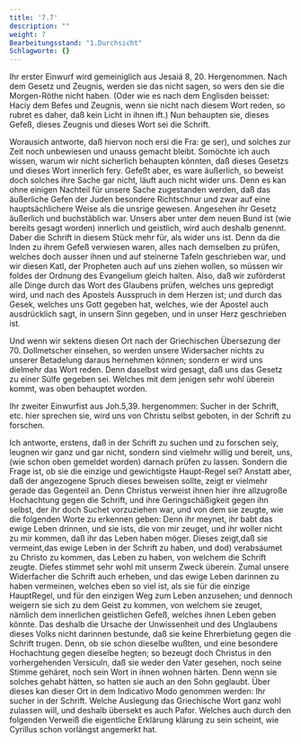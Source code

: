 ```yaml
---
title: '7.7'
description: ""
weight: 7
Bearbeitungsstand: "1.Durchsicht"
Schlagworte: {}
---
```

<!-- Seite 134 -->


Ihr erster Einwurf wird gemeiniglich aus Jesaiá 8, 20. Hergenommen. Nach dem Gesetz und Zeugnis, werden sie das nicht sagen, so wers den sie die Morgen-Röthe nicht haben. (Oder wie es nach dem Englisden beisset: Haciy dem Befes und Zeugnis, wenn sie nicht nach diesem Wort reden, so rubret es daher, daß kein Licht in ihnen ift.) Nun behaupten sie, dieses Gefeß, dieses Zeugnis und dieses Wort sei die Schrift.

Worausich antworte, daß hiervon noch ersi die Fra: ge ser), und solches zur Zeit noch unbewiesen und unauss gemacht bleibt. Somöchte ich auch wissen, warum wir nicht sicherlich behaupten könnten, daß dieses Gesetzs und dieses Wort innerlich fery. Gefeßt aber, es ware äußerlich, so beweist doch solches ihre Sache gar nicht,<!-- Seite 135 -->
läuft auch nicht wider uns. Denn es kan ohne einigen
Nachteil für unsere Sache zugestanden werden, daß
das äußerliche Gefen der Juden besondere Richtschnur
und zwar auf eine hauptsächlichere Weise als die unsrige
gewesen. Angesehen ihr Gesetz äußerlich und buchstäblich
war. Unsers aber unter dem neuen Bund ist
(wie bereits gesagt worden) innerlich und geistlich,
wird auch deshalb genennt. Daber die Schrift in diesem
Stück mehr für, als wider uns ist. Denn da die Inden
zu ihrem Gefeß verwiesen waren, alles nach demselben
zu prüfen, welches doch ausser ihnen und auf steinerne
Tafeln geschrieben war, und wir diesen Katl, der
Propheten auch auf uns ziehen wollen, so müssen wir
foldes der Ordnung des Evangelium gleich halten. Also,
daß wir zuförderst alle Dinge durch das Wort des
Glaubens prüfen, welches uns gepredigt wird, und
nach des Apostels Ausspruch in dem Herzen ist; und
durch das Gesek, welches uns Gott gegeben hat, welches,
wie der Apostel auch ausdrücklich sagt, in unsern
Sinn gegeben, und in unser Herz geschrieben ist.

Und wenn wir sektens diesen Ort nach der Griechischen
Übersezung der 70. Dollmetscher einsehen, so
werden unsere Widersacher nichts zu unserer Betadelung
daraus hernehmen können; sondern er wird uns
dielmehr das Wort reden. Denn daselbst wird gesagt,
daß uns das Gesetz zu einer Súlfe gegeben sei.
Welches mit dem jenigen sehr wohl überein kommt,
was oben behauptet worden.

Ihr zweiter Einwurfist aus Joh.5,39. hergenommen:
Sucher in der Schrift, etc. hier sprechen sie,
wird uns von Christu selbst geboten, in der Schrift
zu forschen.

Ich antworte, erstens, daß in der Schrift zu suchen
und zu forschen seiy, leugnen wir ganz und gar nicht, sondern
sind vielmehr willig und bereit, uns, (wie schon
oben gemeldet worden) darnach prüfen zu lassen. Sondern<!-- Seite 136 -->
die Frage ist, ob sie die einzige und gewichtigste
Haupt-Regel sei? Anstatt aber, daß der angezogene
Spruch dieses beweisen sollte, zeigt er vielmehr gerade
das Gegenteil an. Denn Christus verweist ihnen
hier ihre allzugroße Hochachtung gegen die Schrift,
und ihre Geringschäßigkeit gegen ihn selbst, der ihr doch
Suchet vorzuziehen war, und von dem sie zeugte, wie die folgenden
Worte zu erkennen geben: Denn ihr meynet,
ihr babt das ewige Leben drinnen, und sie ists, die
von mir zeuget, und ihr woller nicht zu mir kommen,
daß ihr das Leben haben möger. Dieses
zeigt,daß sie vermeint,das ewige Leben in der Schrift
zu haben, und dod) verabsáumet zu Christo zu kommen,
das Leben zu haben, von welchem die Schrift zeugte.
Diefes stimmet sehr wohl mit unserm Zweck überein.
Zumal unsere Widerfacher die Schrift auch erheben,
und das ewige Leben darinnen zu haben vermeinen,
welches eben so viel ist, als sie für die einzige HauptRegel,
und für den einzigen Weg zum Leben anzusehen;
und dennoch weigern sie sich zu dem Geist zu kommen,
von welchem sie zeuget, nämlich dem innerlichen geistlichen
Gefeß, welches ihnen Leben geben könnte. Das
deshalb die Ursache der Unwissenheit und des Unglaubens
dieses Volks nicht darinnen bestunde, daß sie keine Ehrerbietung
gegen die Schrift trugen. Denn, ob sie
schon dieselbe wußten, und eine besondere Hochachtung
gegen dieselbe hegten; so bezeugt doch Christus in den
vorhergehenden Versiculn, daß sie weder den Vater
gesehen, noch seine Stimme gehäret, noch sein
Wort in ihnen wohnen härten. Denn wenn sie solches
gehabt hätten, so hatten sie auch an den Sohn geglaubt.
Über dieses kan dieser Ort in dem Indicativo
Modo genommen werden: Ihr sucher in der Schrift.
Welche Auslegung das Griechische Wort ganz wohl
zulassen will, und deshalb übersekt es auch Pafor. Welches
auch durch den folgenden Verweiß die eigentliche Erklärung<!-- Seite 137 -->
klärung zu sein scheint, wie Cyrillus schon vorlängst
angemerkt hat.
